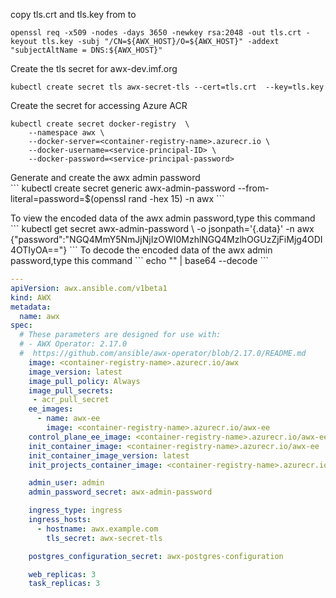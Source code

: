 
copy tls.crt and tls.key from to 
``` 
openssl req -x509 -nodes -days 3650 -newkey rsa:2048 -out tls.crt -keyout tls.key -subj "/CN=${AWX_HOST}/O=${AWX_HOST}" -addext "subjectAltName = DNS:${AWX_HOST}"
```
Create the tls secret for awx-dev.imf.org
```
kubectl create secret tls awx-secret-tls --cert=tls.crt  --key=tls.key 
```
Create the secret for accessing Azure ACR <p>
```
kubectl create secret docker-registry  \
    --namespace awx \
    --docker-server=<container-registry-name>.azurecr.io \
    --docker-username=<service-principal-ID> \
    --docker-password=<service-principal-password>
```
<p>
Generate and create the awx admin password <br>
```
kubectl create secret generic awx-admin-password --from-literal=password=$(openssl rand -hex 15) -n awx
```
<p>
To view the encoded data of the awx admin password,type this command
```
kubectl get secret awx-admin-password \
 -o jsonpath='{.data}' -n awx 
{"password":"NGQ4MmY5NmJjNjIzOWI0MzhlNGQ4MzlhOGUzZjFiMjg4ODI4OTIyOA=="}
```
To decode the encoded data of the awx admin password,type this command
```
echo "<encoded-string>" | base64 --decode
```








```yaml
--- 
apiVersion: awx.ansible.com/v1beta1 
kind: AWX
metadata:
  name: awx
spec:
  # These parameters are designed for use with:
  # - AWX Operator: 2.17.0 
  #  https://github.com/ansible/awx-operator/blob/2.17.0/README.md 
    image: <container-registry-name>.azurecr.io/awx
    image_version: latest
    image_pull_policy: Always
    image_pull_secrets:
     - acr_pull_secret
    ee_images:
      - name: awx-ee
        image: <container-registry-name>.azurecr.io/awx-ee
    control_plane_ee_image: <container-registry-name>.azurecr.io/awx-ee:latest
    init_container_image: <container-registry-name>.azurecr.io/awx-ee
    init_container_image_version: latest
    init_projects_container_image: <container-registry-name>.azurecr.io/centos:stream9

    admin_user: admin
    admin_password_secret: awx-admin-password

    ingress_type: ingress
    ingress_hosts:
      - hostname: awx.example.com
        tls_secret: awx-secret-tls

    postgres_configuration_secret: awx-postgres-configuration

    web_replicas: 3
    task_replicas: 3
```	
